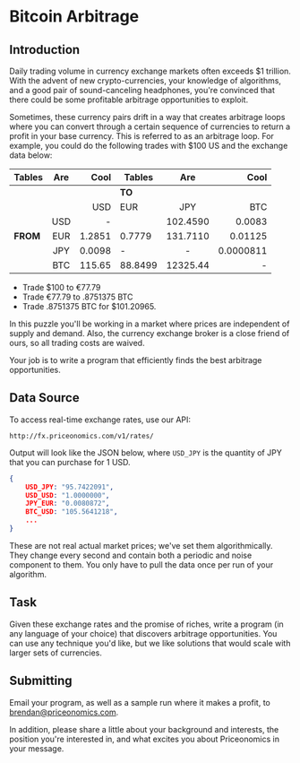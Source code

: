 # Bitcoin Arbitrage

## Introduction
Daily trading volume in currency exchange markets often exceeds $1 trillion. With the advent of new crypto-currencies, your knowledge of algorithms, and a good pair of sound-canceling headphones, you're convinced that there could be some profitable arbitrage opportunities to exploit.

Sometimes, these currency pairs drift in a way that creates arbitrage loops where you can convert through a certain sequence of currencies to return a profit in your base currency. This is referred to as an arbitrage loop. For example, you could do the following trades with $100 US and the exchange data below:

| Tables        | Are           | Cool          | Tables        | Are           | Cool          |
| ------------- |:-------------:| -------------:| ------------- |:-------------:| -------------:|
|               |               |               | **TO**        |               |               |
|               |               | USD           | EUR           | JPY           | BTC           |
|               | USD           | -             |               | 102.4590      | 0.0083        |
| **FROM**      | EUR           | 1.2851        | 0.7779        | 131.7110      |0.01125        |
|               | JPY           | 0.0098        | -             | -             |0.0000811      |
|               | BTC           | 115.65        | 88.8499       | 12325.44      | -             |


* Trade $100 to €77.79
* Trade €77.79 to .8751375 BTC
* Trade .8751375 BTC for $101.20965.

In this puzzle you'll be working in a market where prices are independent of supply and demand. Also, the currency exchange broker is a close friend of ours, so all trading costs are waived.

Your job is to write a program that efficiently finds the best arbitrage opportunities.


## Data Source
To access real-time exchange rates, use our API:
```
http://fx.priceonomics.com/v1/rates/
```
Output will look like the JSON below, where `USD_JPY` is the quantity of JPY that you can purchase for 1 USD.
```json
{
    USD_JPY: "95.7422091",
    USD_USD: "1.0000000",
    JPY_EUR: "0.0080872",
    BTC_USD: "105.5641218",
    ...
}
```
These are not real actual market prices; we've set them algorithmically. They change every second and contain both a periodic and noise component to them. You only have to pull the data once per run of your algorithm.

## Task
Given these exchange rates and the promise of riches, write a program (in any language of your choice) that discovers arbitrage opportunities. You can use any technique you'd like, but we like solutions that would scale with larger sets of currencies.


## Submitting
Email your program, as well as a sample run where it makes a profit, to brendan@priceonomics.com.

In addition, please share a little about your background and interests, the position you're interested in, and what excites you about Priceonomics in your message.

